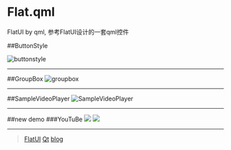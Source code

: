 # Flat.qml
FlatUI by qml, 参考FlatUI设计的一套qml控件

##ButtonStyle

![buttonstyle](https://github.com/qyvlik/Flat.qml/blob/master/Screenshot/ButtonType.png?raw=true "buttonstyle")

---

##GroupBox
![groupbox](https://github.com/qyvlik/Flat.qml/blob/master/Screenshot/GroupBox.png?raw=true "groupbox")

---

##SampleVideoPlayer
![SampleVideoPlayer](https://github.com/qyvlik/Flat.qml/blob/master/Screenshot/SampleVideoPlayer-001.png?raw=true "VideoPlayer")

---

##new demo
###YouTuBe
![](https://github.com/qyvlik/Flat.qml/blob/master/Screenshot/downloadYouTuBeVideo.png?raw=true)
![](https://github.com/qyvlik/Flat.qml/blob/master/Screenshot/downloadYouTuBeVideo_showSiderBar.png?raw=true)

***

> [FlatUI](https://github.com/designmodo/Flat-UI)
> [Qt](http://www.qt.io/)
> [blog](http://blog.csdn.net/qyvlik)
